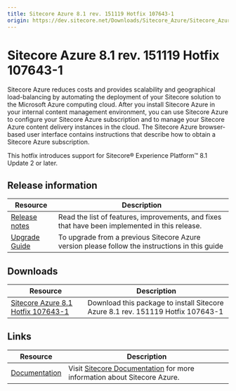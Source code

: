 ```yaml
---
title: Sitecore Azure 8.1 rev. 151119 Hotfix 107643-1
origin: https://dev.sitecore.net/Downloads/Sitecore_Azure/Sitecore_Azure_81/Sitecore_Azure_81_rev_151119_Hotfix_1076431.aspx
---
```


# Sitecore Azure 8.1 rev. 151119 Hotfix 107643-1

Sitecore Azure reduces costs and provides scalability and geographical load-balancing by automating the deployment of your Sitecore solution to the Microsoft Azure computing cloud. After you install Sitecore Azure in your internal content management environment, you can use Sitecore Azure to configure your Sitecore Azure subscription and to manage your Sitecore Azure content delivery instances in the cloud. The Sitecore Azure browser-based user interface contains instructions that describe how to obtain a Sitecore Azure subscription.

This hotfix introduces support for Sitecore® Experience Platform™ 8.1 Update 2 or later.

## Release information

 | Resource | Description |
 | --- | --- |
 | [Release notes](https://dev.sitecore.net:443/downloads/Sitecore%20Azure/Sitecore%20Azure%2081/Sitecore%20Azure%2081%20rev%20151119%20Hotfix%201076431/Release%20Notes) | Read the list of features, improvements, and fixes that have been implemented in this release.  <br /> |
 | [Upgrade Guide](https://sitecoredev.azureedge.net/~/media/6AA5B0B492A144E1AE50A18F12086A1C.ashx?date=20160509T142426) | To upgrade from a previous Sitecore Azure version please follow the instructions in this guide |

## Downloads

 | Resource | Description |
 | --- | --- |
 | [Sitecore Azure 8.1 Hotfix 107643-1](https://sitecoredev.azureedge.net/~/media/C763284D150D4DB29B03362FF69CEB2B.ashx?date=20160509T142817) | Download this package to install Sitecore Azure 8.1 rev. 151119 Hotfix 107643-1 |

## Links

 | Resource | Description |
 | --- | --- |
 | [Documentation](https://doc.sitecore.net:443/en/Products/Cloud/81/Azure) | Visit [Sitecore Documentation](https://doc.sitecore.net/cloud/81/azure) for more information about Sitecore Azure. |